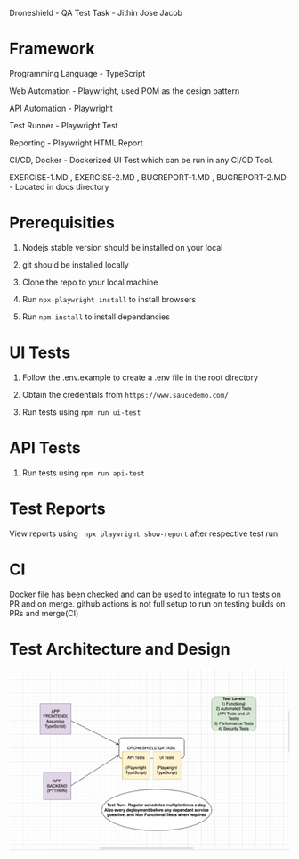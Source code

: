 Droneshield - QA Test Task - Jithin Jose Jacob

# Framework

Programming Language - TypeScript

Web Automation - Playwright, used POM as the design pattern

API Automation - Playwright

Test Runner - Playwright Test

Reporting - Playwright HTML Report

CI/CD, Docker - Dockerized UI Test which can be run in any CI/CD Tool.

EXERCISE-1.MD , EXERCISE-2.MD , BUGREPORT-1.MD , BUGREPORT-2.MD - Located in docs directory

# Prerequisities

1) Nodejs stable version should be installed on your local

2) git should be installed locally

3) Clone the repo to your local machine

4) Run ```npx playwright install``` to install browsers

5) Run ```npm install``` to install dependancies

# UI Tests

1) Follow the .env.example to create a .env file in the root directory

2) Obtain the credentials from ```https://www.saucedemo.com/```

3) Run tests using ```npm run ui-test```

# API Tests

1) Run tests using ```npm run api-test```

# Test Reports

View reports using ``` npx playwright show-report``` after respective test run

# CI
Docker file has been checked and can be used to integrate to run tests on PR and on merge. github actions is not full setup to run on testing builds on PRs and merge(CI)

# Test Architecture and Design

![Alt text](docs/TestArch.png)